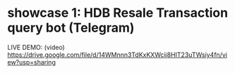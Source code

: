 # showcase 1: HDB Resale Transaction query bot (Telegram)
LIVE DEMO: (video) https://drive.google.com/file/d/14WMnnn3TdKxKXWcij8HIT23uTWsiy4fn/view?usp=sharing
